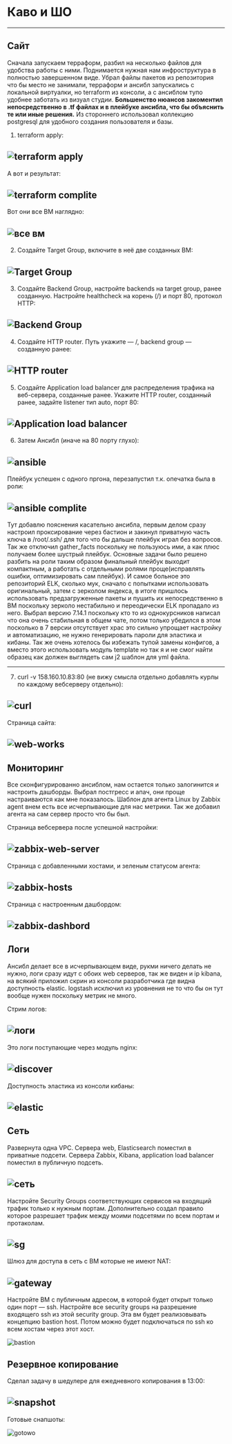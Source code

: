 # Каво и ШО
---
## Сайт

Сначала запускаем терраформ, разбил на несколько файлов для удобства работы с ними. Поднимается нужная нам инфроструктура в полностью завершенном виде. Убрал файлы пакетов из репозитория что бы место не занимали, терраформ и ансибл запускались с локальной виртуалки, но terraform из консоли, а с ансиблом тупо удобнее заботать из визуал студии. **Большенство нюансов закоментил непосредственно в .tf файлах и в плейбуке ансибла, что бы объяснить те или иные решения.** Из стороннего использовал коллекцию postgresql для удобного создания пользователя и базы.

1. terraform apply:

![terraform apply](img/terraform%20apply.png)
---
А вот и результат:

![terraform complite](img/terraform%20complite.png)
---
Вот они все ВМ наглядно:

![все вм](/img/VM.png)
---
2. Создайте Target Group, включите в неё две созданных ВМ:
   
![Target Group](/img/target%20grup.png)
---
3. Создайте Backend Group, настройте backends на target group, ранее созданную. Настройте healthcheck на корень (/) и порт 80, протокол HTTP:
   
![Backend Group](/img/backend-group.png)
---
4. Создайте HTTP router. Путь укажите — /, backend group — созданную ранее:
   
![HTTP router](/img/http-router.png)
---
5. Создайте Application load balancer для распределения трафика на веб-сервера, созданные ранее. Укажите HTTP router, созданный ранее, задайте listener тип auto, порт 80:

![Application load balancer](/img/balanser.png)
---
6. Затем Ансибл (иначе на 80 порту глухо):

![ansible](/img/ansible.png)
---
Плейбук успешен с одного пргона, перезапустил т.к. опечатка была в роли:

![ansible complite](/img/ansible%20complite.png)
---

Тут добавлю пояснения касательно ансибла, первым делом сразу настроил проксирование через бастион и закинул приватную часть ключа в /root/.ssh/ для того что бы дальше плейбук играл без вопросов. Так же отключил gather_facts поскольку не пользуюсь ими, а как плюс получаем более шустрый плейбук. Основные задачи было решено разбить на роли таким образом финальный плейбук выходит компактным, а работать с отдельными ролями проще(исправлять ошибки, оптимизировать сам плейбук). И самое больное это репозиторий ELK, сколько мук, сначало с попытками использовать оригинальный, затем с зерколом яндекса, в итоге пришлось использовать предзагруженные пакеты и пушить их непосредственно в ВМ поскольку зерколо нестабильно и переодически ELK пропадало из него. Выбрал версию 7.14.1 поскольку кто то из однокурсников написал что она очень стабильная в общем чате, потом только убедился в этом посколько в 7 версии отсутствует xpac это сильно упрощает настройку и автоматизацию, не нужно генерировать пароли для эластика и кибаны. Так же очень хотелось бы избежать тупой замены конфигов, а вместо этого использовать модуль template но так я и не смог найти образец как должен выглядеть сам j2 шаблон для yml файла.

---
7. curl -v 158.160.10.83:80 (не вижу смысла отдельно добавлять курлы по каждому вебсерверу отдельно):

![curl](/img/curl%20-v.png)
---
Страница сайта:

![web-works](/img/web-works.png)
---
## Мониторинг

Все сконфигурированно ансиблом, нам остается только залогинится и настроить дашборды. Выбрал постгресс и апач, они проще настраиваются как мне показалось. Шаблон для агента Linux by Zabbix agent внем есть все исчерпывающие для нас метрики. Так же добавил агента на сам сервер просто что бы был.

Страница вебсервера после успешной настройки:

![zabbix-web-server](/img/zabbix-webserver-complite.png)
---
Страница с добавленными хостами, и зеленым статусом агента:

![zabbix-hosts](/img/zabbix-hosts.png)
---
Страница с настроенным дашбордом:

![zabbix-dashbord](/img/zabbix-dashbord.png)
---
## Логи

Ансибл делает все в исчерпывающем виде, рукми ничего делать не нужно, логи сразу идут с обоих web серверов, так же виден и ip kibana, на всякий приложил скрин из консоли разработчика где видна доступность elastic. logstash исключил из уровнения не то что бы он тут вообще нужен поскольку метрик не много.

Стрим логов:

![логи](/img/логи.png)
---
Это логи поступающие через модуль nginx:

![discover](/img/elc-discover.png)
---
Доступность эластика из консоли кибаны:

![elastic](/img/elastic.png)
---
## Сеть

Развернута одна VPC. Сервера web, Elasticsearch поместил в приватные подсети. Сервера Zabbix, Kibana, application load balancer поместил в публичную подсеть.

![сеть](/img/network.png)
---
Настройте Security Groups соответствующих сервисов на входящий трафик только к нужным портам. Дополнительно создал правило которое разрешает трафик между моими подсетями по всем портам и протаколам.

![sg](/img/secure-group.png)
---
Шлюз для доступа в сеть с ВМ которые не имеют NAT:

![gateway](/img/gateway.png)
---
Настройте ВМ с публичным адресом, в которой будет открыт только один порт — ssh. Настройте все security groups на разрешение входящего ssh из этой security group. Эта вм будет реализовывать концепцию bastion host. Потом можно будет подключаться по ssh ко всем хостам через этот хост.

![bastion](/img/bastion.png)

## Резервное копирование

Сделал задачу в шедулере для ежедневного копирования в 13:00:

![snapshot](/img/snapshot.png)
---
Готовые снапшоты:

![gotowo](/img/snapshot-complite.png)